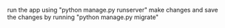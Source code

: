 run the app using "python manage.py runserver"
make changes and save the changes by running "python manage.py migrate"
